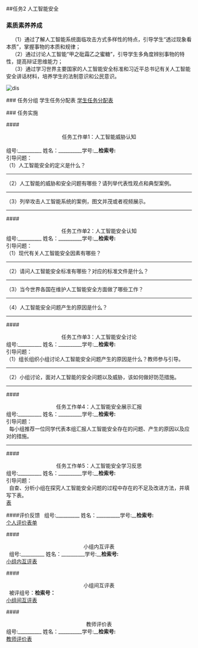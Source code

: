 ##任务2  人工智能安全

### 素质素养养成

&nbsp;&nbsp;&nbsp;&nbsp;（1）通过了解人工智能系统面临攻击方式多样性的特点，引导学生“透过现象看本质”，掌握事物的本质和规律；  
&nbsp;&nbsp;&nbsp;&nbsp;（2）通过讨论人工智能“甲之砒霜乙之蜜糖”，引导学生多角度辨别事物的特性，提高辩证思维能力；  
&nbsp;&nbsp;&nbsp;&nbsp;（3）通过学习世界主要国家的人工智能安全标准和习近平总书记有关人工智能安全讲话材料，培养学生的法制意识和公民意识。


![dis](gitbook-bk20221205.zip/gitbook/images/threh/xm1/alaq.png)

###&nbsp;任务分组
    学生任务分配表
[学生任务分配表](https://docs.qq.com/doc/DTlZxZU16R0JWdWV5)

###&nbsp;任务实施

####<center>任务工作单1：人工智能威胁认知</center>  
组号:__________ 姓名：__________学号:__________检索号:________                
引导问题：  
（1）人工智能安全的定义是什么？  
 __________________________________________________________ 
                                            
（2）人工智能的威胁和安全问题有哪些？请列举代表性观点和典型案例。  
 __________________________________________________________
                                                                              
（3）列举攻击人工智能系统的案例，图文并茂或者视频展示。  
 ___________________________________________________________



####<center>任务工作单2：人工智能安全认知</center>
组号:__________ 姓名：__________学号:__________检索号:________  
引导问题：  
（1）现代有关人工智能安全因素有哪些？  
 __________________________________________________________ 
                                            
（2）请问人工智能安全标准有哪些？对应的标准文件是什么？  
 __________________________________________________________
                                                                              
（3）当今世界各国在维护人工智能安全方面做了哪些工作？  
 ___________________________________________________________

（4）人工智能安全问题产生的原因是什么？  
 ___________________________________________________________ 



####<center>任务工作单3：人工智能安全讨论</center>
组号:__________ 姓名：__________学号:__________检索号:________  
引导问题：  
（1）组长组织小组讨论人工智能安全问题产生的原因是什么？教师参与引导。 
 __________________________________________________________ 
                                            
（2）小组讨论，面对人工智能的安全问题以及威胁，该如何做好防范措施。  
 __________________________________________________________
              
 
                                            
####<center>任务工作单4：人工智能安全展示汇报</center>
组号:__________ 姓名：__________学号:__________检索号:________  
引导问题：  
&nbsp;&nbsp;每小组推荐一位同学代表本组汇报人工智能安全存在的问题、产生的原因以及应对的措施。 
 __________________________________________________________

       

####<center>任务工作单5：人工智能安全学习反思</center>
组号:__________ 姓名：__________学号:__________检索号:________  
引导问题：  
&nbsp;&nbsp;自查、分析小组在探究人工智能安全问题的过程中存在的不足及改进方法，并填写下表。   
[表](https://docs.qq.com/doc/DTnBDWHh0TUlDRUFo)

####评价反馈
&nbsp;&nbsp;组号:__________ 姓名：__________学号:__________检索号:________  
[个人评价表单](https://docs.qq.com/doc/DTmNVdVFQWVhGQ1lJ)

     

####<center>小组内互评表</center>
&nbsp;&nbsp;组号:__________ 姓名：__________学号:__________检索号:________  
[小组内互评表](https://docs.qq.com/doc/DTnVKcHdiUHphWk91)



####<center>小组间互评表</center>
&nbsp;&nbsp;被评组号：______________检索号：______________   
[小组间互评表](https://docs.qq.com/doc/DTkp4SGtwSkNJeXVY)


####<center>教师评价表</center>
组号:__________ 姓名：__________学号:__________检索号:________  
[教师评价表](https://docs.qq.com/doc/DTm9vYXV5aFlRTW1q)


